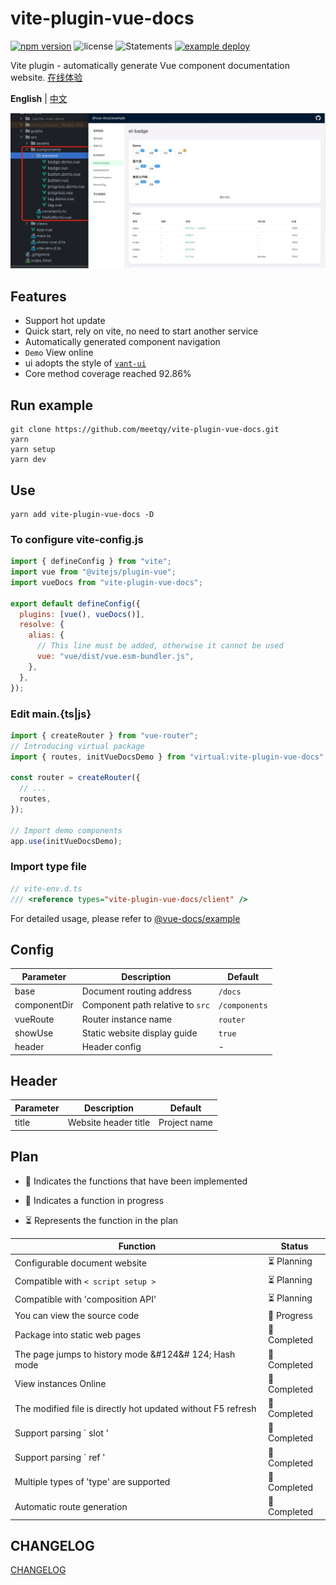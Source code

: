 # vite-plugin-vue-docs

[![npm version](https://img.shields.io/npm/v/vite-plugin-vue-docs)](https://www.npmjs.com/package/vite-plugin-vue-docs)
![license](https://img.shields.io/npm/l/vite-plugin-vue-docs)
![Statements](https://img.shields.io/badge/statements-79.66%25-red.svg)
[![example deploy](https://github.com/meetqy/vite-plugin-vue-docs/actions/workflows/deploy.yml/badge.svg)](https://meetqy.github.io/vite-plugin-vue-docs/#/docs)

Vite plugin - automatically generate Vue component documentation website. <a href='https://meetqy.github.io/vite-plugin-vue-docs/#/docs' traget='_blank'>在线体验</a>

**English** | [中文](./README.md)

![preview](./preview.jpg)

## Features

- Support hot update
- Quick start, rely on vite, no need to start another service
- Automatically generated component navigation
- `Demo` View online
- ui adopts the style of <a href='https://youzan.github.io/vant-weapp/#/home'>`vant-ui`</a>
- Core method coverage reached 92.86%

## Run example

```shell
git clone https://github.com/meetqy/vite-plugin-vue-docs.git
yarn
yarn setup
yarn dev
```

## Use

```shell
yarn add vite-plugin-vue-docs -D
```

### To configure **vite-config.js**

```js
import { defineConfig } from "vite";
import vue from "@vitejs/plugin-vue";
import vueDocs from "vite-plugin-vue-docs";

export default defineConfig({
  plugins: [vue(), vueDocs()],
  resolve: {
    alias: {
      // This line must be added, otherwise it cannot be used
      vue: "vue/dist/vue.esm-bundler.js",
    },
  },
});
```

### Edit **main.{ts|js}**

```js
import { createRouter } from "vue-router";
// Introducing virtual package
import { routes, initVueDocsDemo } from "virtual:vite-plugin-vue-docs";

const router = createRouter({
  // ...
  routes,
});

// Import demo components
app.use(initVueDocsDemo);
```

### Import type file

```js
// vite-env.d.ts
/// <reference types="vite-plugin-vue-docs/client" />
```

For detailed usage, please refer to [@vue-docs/example](./packages/example/README.md)

## Config

| Parameter    | Description                      | Default       |
| ------------ | -------------------------------- | ------------- |
| base         | Document routing address         | `/docs`       |
| componentDir | Component path relative to `src` | `/components` |
| vueRoute     | Router instance name             | `router`      |
| showUse      | Static website display guide     | `true`        |
| header       | Header config                    | -             |

## Header

| Parameter | Description          | Default      |
| --------- | -------------------- | ------------ |
| title     | Website header title | Project name |

## Plan

- 🚀 Indicates the functions that have been implemented

- 👷 Indicates a function in progress

- ⏳ Represents the function in the plan

| Function                                                     | Status       |
| ------------------------------------------------------------ | ------------ |
| Configurable document website                                | ⏳ Planning  |
| Compatible with `< script setup >`                           | ⏳ Planning  |
| Compatible with 'composition API'                            | ⏳ Planning  |
| You can view the source code                                 | 👷 Progress  |
| Package into static web pages                                | 🚀 Completed |
| The page jumps to history mode &#124&# 124; Hash mode        | 🚀 Completed |
| View instances Online                                        | 🚀 Completed |
| The modified file is directly hot updated without F5 refresh | 🚀 Completed |
| Support parsing ` slot '                                     | 🚀 Completed |
| Support parsing ` ref '                                      | 🚀 Completed |
| Multiple types of 'type' are supported                       | 🚀 Completed |
| Automatic route generation                                   | 🚀 Completed |

## CHANGELOG

<a href="https://meetqy.github.io/vite-plugin-vue-docs/#/docs/@vite-plugin-vue-docs/changelog" target="_blank">CHANGELOG</a>
